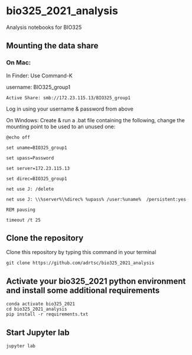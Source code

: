 # bio325_2021_analysis
Analysis notebooks for BIO325

## Mounting the data share


### On Mac: 
In Finder: Use Command-K

username: BIO325_group1

    Active Share: smb://172.23.115.13/BIO325_group1

Log in using your username & password from above

On Windows: 
Create & run a .bat file containing the following, change the mounting point to be used to 
an unused one:

    @echo off

    set uname=BIO325_group1

    set upass=Password

    set server=172.23.115.13

    set direc=BIO325_group1

    net use J: /delete

    net use J: \\%server%\%direc% %upass% /user:%uname%  /persistent:yes

    REM pausing

    timeout /t 25

## Clone the repository
Clone this repository by typing this command in your terminal

    git clone https://github.com/adrtsc/bio325_2021_analysis
    
## Activate your bio325_2021 python environment and install some additional requirements

    conda activate bio325_2021
    cd bio325_2021_analysis
    pip install -r requirements.txt
    
## Start Jupyter lab

    jupyter lab

